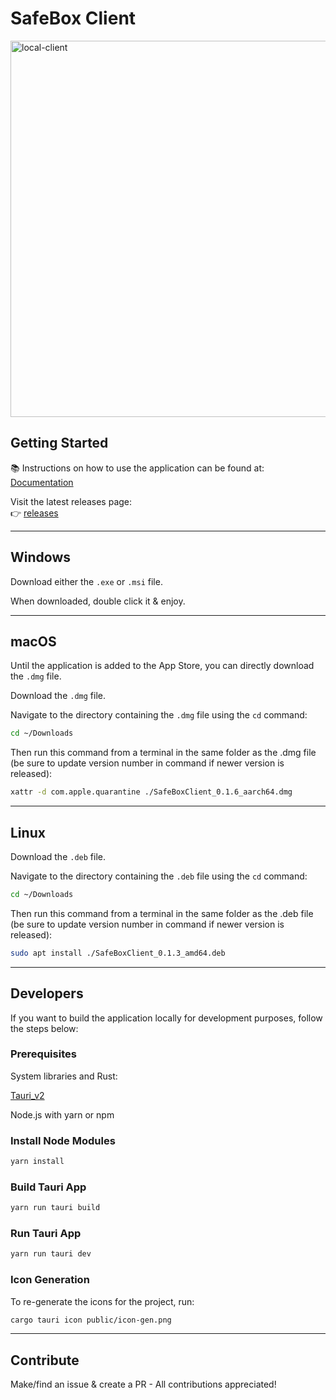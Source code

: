 # SafeBox Client

<img width="1100" height="602" alt="local-client" src="https://github.com/user-attachments/assets/7928f719-f8d8-486f-9afe-2a55369cb978" />

## Getting Started

📚 Instructions on how to use the application can be found at: [Documentation](https://safemedia.com)

Visit the latest releases page:  
👉 [releases](https://github.com/SafeMedia/safebox-client/releases)

---

## Windows

Download either the `.exe` or `.msi` file.

When downloaded, double click it & enjoy.

---

## macOS

Until the application is added to the App Store, you can directly download the `.dmg` file.

Download the `.dmg` file.

Navigate to the directory containing the `.dmg` file using the `cd` command:

```bash
cd ~/Downloads
```

Then run this command from a terminal in the same folder as the .dmg file (be sure to update version number in command if newer version is released):

```bash
xattr -d com.apple.quarantine ./SafeBoxClient_0.1.6_aarch64.dmg
```

---

## Linux

Download the `.deb` file.

Navigate to the directory containing the `.deb` file using the `cd` command:

```bash
cd ~/Downloads
```

Then run this command from a terminal in the same folder as the .deb file (be sure to update version number in command if newer version is released):

```bash
sudo apt install ./SafeBoxClient_0.1.3_amd64.deb
```

---

## Developers

If you want to build the application locally for development purposes, follow the steps below:

### Prerequisites

System libraries and Rust:

[Tauri_v2](<[https://safemedia.com](https://v2.tauri.app/start/prerequisites/)>)

Node.js with yarn or npm

### Install Node Modules

```bash
yarn install
```

### Build Tauri App

```bash
yarn run tauri build
```

### Run Tauri App

```bash
yarn run tauri dev
```

### Icon Generation

To re-generate the icons for the project, run:

```bash
cargo tauri icon public/icon-gen.png
```

---

## Contribute

Make/find an issue & create a PR - All contributions appreciated!
